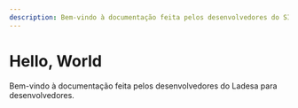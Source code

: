 ```yaml
---
description: Bem-vindo à documentação feita pelos desenvolvedores do SISGHA / Ladesa para desenvolvedores.
---
```


# Hello, World

<script setup>
  import LinkCard from '../../components/LinkCard.vue';
</script>

Bem-vindo à documentação feita pelos desenvolvedores do Ladesa para desenvolvedores.

<div>
  <LinkCard title="Sistemas"
    href="/developers/services"
    description="Veja os sistemas que constituem nossos projetos e aprenda como contribuir."
  />

<LinkCard
  title="Integração"
  href="/developers/connect/"
  description="Saiba como integrar os serviços do Ladesa em outros sistemas."
/>

<LinkCard
    title="Tutoriais"
    description="Aprenda conceitos e tecnologias com uma documentação preparada por nossa comunidade."
    href="/developers/tutorials/"
  />

</div>
